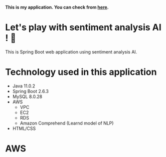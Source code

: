 **This is my application. You can check from [here](http://sentiment-app.com:8080/play).**
# Let's play with sentiment analysis AI ! 🧠
This is Spring Boot web application using sentiment analysis AI.

# Technology used in this application
- Java 11.0.2
- Spring Boot 2.6.3
- MySQL 8.0.28
- AWS
  - VPC
  - EC2
  - RDS
  - Amazon Comprehend (Learnd model of NLP)
- HTML/CSS

# AWS
